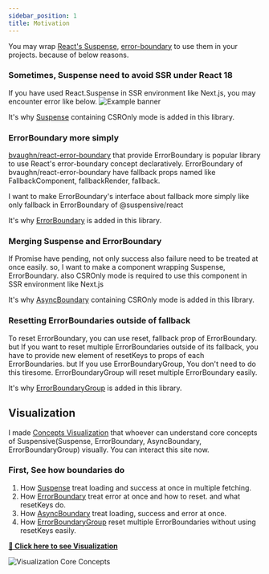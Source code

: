 ```yaml
---
sidebar_position: 1
title: Motivation
---
```


You may wrap [React's Suspense](https://reactjs.org/docs/react-api.html#reactsuspense), [error-boundary](https://reactjs.org/docs/error-boundaries.html) to use them in your projects. because of below reasons.

### Sometimes, Suspense need to avoid SSR under React 18

If you have used React.Suspense in SSR environment like Next.js, you may encounter error like below.
![Example banner](/img/suspense-in-ssr-error.png)

It's why [Suspense](https://docs.suspensive.org/docs/reference/Suspense) containing CSROnly mode is added in this library.

### ErrorBoundary more simply

[bvaughn/react-error-boundary](https://github.com/bvaughn/react-error-boundary) that provide ErrorBoundary is popular library to use React's error-boundary concept declaratively.
ErrorBoundary of bvaughn/react-error-boundary have fallback props named like FallbackComponent, fallbackRender, fallback.

I want to make ErrorBoundary's interface about fallback more simply like only fallback in ErrorBoundary of @suspensive/react

It's why [ErrorBoundary](https://docs.suspensive.org/docs/reference/ErrorBoundary) is added in this library.

### Merging Suspense and ErrorBoundary

If Promise have pending, not only success also failure need to be treated at once easily.
so, I want to make a component wrapping Suspense, ErrorBoundary. also CSROnly mode is required to use this component in SSR environment like Next.js

It's why [AsyncBoundary](https://docs.suspensive.org/docs/reference/AsyncBoundary) containing CSROnly mode is added in this library.

### Resetting ErrorBoundaries outside of fallback

To reset ErrorBoundary, you can use reset, fallback prop of ErrorBoundary.
but If you want to reset multiple ErrorBoundaries outside of its fallback, you have to provide new element of resetKeys to props of each ErrorBoundaries. but If you use ErrorBoundaryGroup, You don't need to do this tiresome. ErrorBoundaryGroup will reset multiple ErrorBoundary easily.

It's why [ErrorBoundaryGroup](https://docs.suspensive.org/docs/reference/ErrorBoundaryGroup) is added in this library.

## Visualization

I made [Concepts Visualization](https://visualization.suspensive.org/react) that whoever can understand core concepts of Suspensive(Suspense, ErrorBoundary, AsyncBoundary, ErrorBoundaryGroup) visually. You can interact this site now.

### First, See how boundaries do

1. How [Suspense](https://docs.suspensive.org/docs/reference/Suspense) treat loading and success at once in multiple fetching.
2. How [ErrorBoundary](https://docs.suspensive.org/docs/reference/ErrorBoundary) treat error at once and how to reset. and what resetKeys do.
3. How [AsyncBoundary](https://docs.suspensive.org/docs/reference/AsyncBoundary) treat loading, success and error at once.
4. How [ErrorBoundaryGroup](https://docs.suspensive.org/docs/reference/ErrorBoundary#errorboundarygroup) reset multiple ErrorBoundaries without using resetKeys easily.

[**🔗 Click here to see Visualization**](https://visualization.suspensive.org/react)

![Visualization Core Concepts](/gif/visualization-core-concepts.gif)
